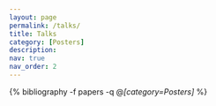 ```yaml
---
layout: page
permalink: /talks/
title: Talks
category: [Posters]
description:
nav: true
nav_order: 2
---
```


<!-- _pages/talks.md -->
<div class="publications">

{% bibliography -f papers -q @*[category=Posters]* %}

</div>
